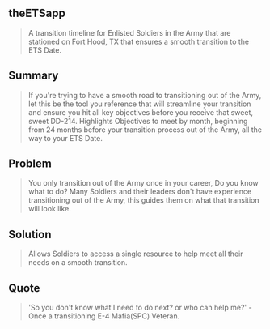 ## theETSapp ##
  > A transition timeline for Enlisted Soldiers in the Army that are stationed on Fort Hood, TX that ensures a smooth transition to the ETS Date.

## Summary ##
  > If you're trying to have a smooth road to transitioning out of the Army, let this be the tool you reference that will streamline your transition and ensure you hit all key objectives before you receive that sweet, sweet DD-214. Highlights Objectives to meet by month, beginning from 24 months before your transition process out of the Army, all the way to your ETS Date.

## Problem ##
  > You only transition out of the Army once in your career, Do you know what to do? Many Soldiers and their leaders don't have experience transitioning out of the Army, this guides them on what that transition will look like.

## Solution ##
  > Allows Soldiers to access a single resource to help meet all their needs on a smooth transition.

## Quote ##
  > 'So you don't know what I need to do next? or who can help me?' - Once a transitioning E-4 Mafia(SPC) Veteran.
